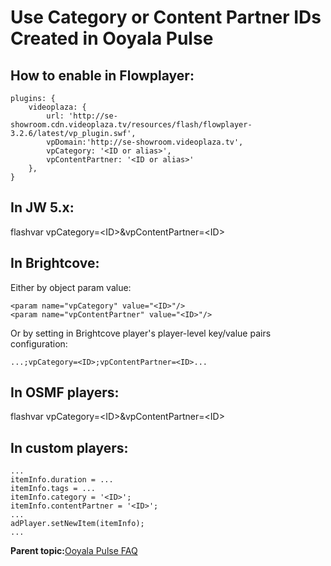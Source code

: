 # Use Category or Content Partner IDs Created in Ooyala Pulse

## How to enable in Flowplayer:

```
plugins: { 
    videoplaza: { 
        url: 'http://se-showroom.cdn.videoplaza.tv/resources/flash/flowplayer-3.2.6/latest/vp_plugin.swf',
        vpDomain:'http://se-showroom.videoplaza.tv',
        vpCategory: '<ID or alias>',
        vpContentPartner: '<ID or alias>'    
    },
}
```

## In JW 5.x:

flashvar vpCategory=<ID\>&vpContentPartner=<ID\>

## In Brightcove:

Either by object param value:

```
<param name="vpCategory" value="<ID>"/>
<param name="vpContentPartner" value="<ID>"/>
```

Or by setting in Brightcove player's player-level key/value pairs configuration:

`...;vpCategory=<ID>;vpContentPartner=<ID>...`

## In OSMF players:

flashvar vpCategory=<ID\>&vpContentPartner=<ID\>

## In custom players:

```
...
itemInfo.duration = ...
itemInfo.tags = ...
itemInfo.category = '<ID>';
itemInfo.contentPartner = '<ID>';
...
adPlayer.setNewItem(itemInfo);
...
```

**Parent topic:**[Ooyala Pulse FAQ](../../../oadtech/ad_serving/dg/faq_overall.md)


